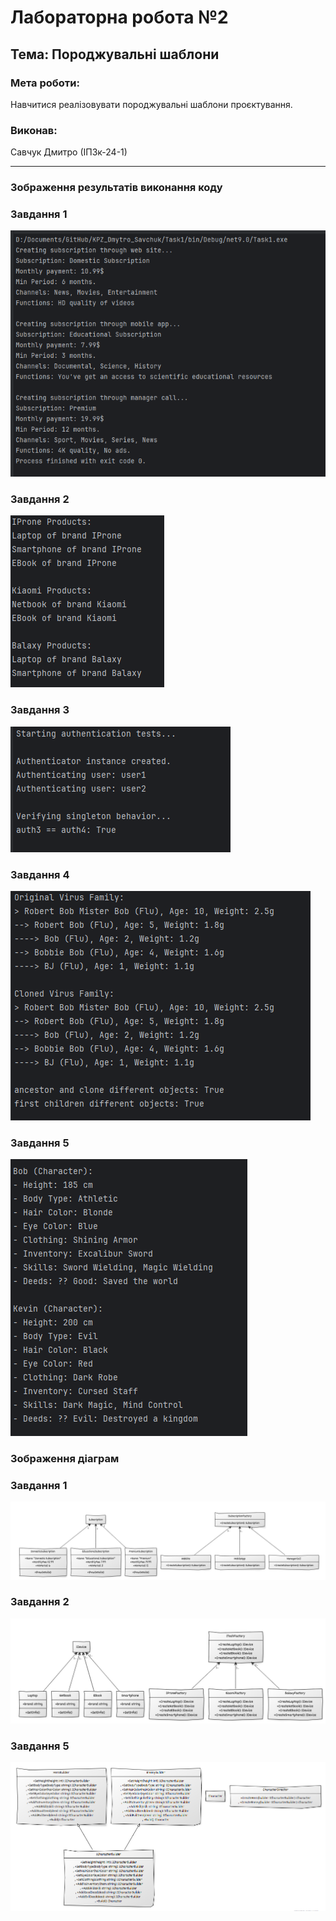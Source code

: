 # Лабораторна робота №2

## Тема: Породжувальні шаблони 

### Мета роботи:
Навчитися реалізовувати породжувальні шаблони проєктування.

### Виконав:
Савчук Дмитро (ІПЗк-24-1)

---

### Зображення результатів виконання коду

### Завдання 1
![Image](https://github.com/DmytroSav4uk/KPZ_Dmytro_Savchuk/blob/lab-2/images/demonstration%20image/task1.PNG)
### Завдання 2
![Image](https://github.com/DmytroSav4uk/KPZ_Dmytro_Savchuk/blob/lab-2/images/demonstration%20image/task2.PNG)
### Завдання 3
![Image](https://github.com/DmytroSav4uk/KPZ_Dmytro_Savchuk/blob/lab-2/images/demonstration%20image/task3.PNG)
### Завдання 4
![Image](https://github.com/DmytroSav4uk/KPZ_Dmytro_Savchuk/blob/lab-2/images/demonstration%20image/task4.PNG)
### Завдання 5
![Image](https://github.com/DmytroSav4uk/KPZ_Dmytro_Savchuk/blob/lab-2/images/demonstration%20image/task5.PNG)



### Зображення діаграм


### Завдання 1
![Image](https://github.com/DmytroSav4uk/KPZ_Dmytro_Savchuk/blob/lab-2/images/diagrams/task1%20diagram.PNG)
### Завдання 2
![Image](https://github.com/DmytroSav4uk/KPZ_Dmytro_Savchuk/blob/lab-2/images/diagrams/task2%20diagram.PNG)

### Завдання 5
![Image](https://github.com/DmytroSav4uk/KPZ_Dmytro_Savchuk/blob/lab-2/images/diagrams/task5%20diagram.PNG)
